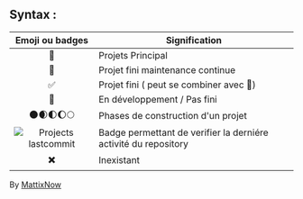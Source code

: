 ## Syntax :
| Emoji ou badges                                                                      | Signification                                                   |
| :----------------------------------------------------------------------------------: | --------------------------------------------------------------- |
| :pushpin:                                                                            | Projets Principal                                               |
| :wrench:                                                                             | Projet fini maintenance continue                                |
| :white_check_mark:                                                                   | Projet fini ( peut se combiner avec :wrench:)                   |
| :pencil:                                                                             | En développement / Pas fini                                     |
| :new_moon::waxing_crescent_moon::first_quarter_moon::waxing_gibbous_moon::full_moon: | Phases de construction d'un projet                              |
| ![Projects lastcommit][PRJ.LC]                                                       | Badge permettant de verifier la derniére activité du repository |
| :heavy_multiplication_x:                                                             | Inexistant                                                      |


By [MattixNow][MN]



[MN]: https://github.com/MatteoGauthier
[PRJ.LC]: https://img.shields.io/github/last-commit/FogViewLab/Projects.svg